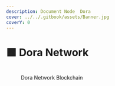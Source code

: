 ```yaml
---
description: Document Node  Dora
cover: ../../.gitbook/assets/Banner.jpg
coverY: 0
---
```


# 🟩  Dora Network

<figure><img src="https://explorer.tendermint.roomit.xyz/logos/dora.png" alt=""><figcaption><p> Dora Network Blockchain</p></figcaption></figure>

<figure><img src="https://health.roomit.xyz/api/badge/120/status?style=for-the-badge" alt=""><figcaption></figcaption></figure>

